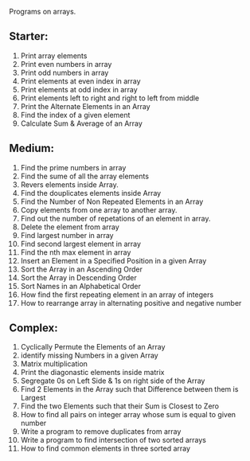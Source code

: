 Programs on arrays.

## Starter: 

1. Print array elements
2. Print even numbers in array
3. Print odd numbers in array
4. Print elements at even index in array
5. Print elements at odd index in array
6. Print elements left to right and right to left from middle
7.  Print the Alternate Elements in an Array
8. Find the index of a given element
9. Calculate Sum & Average of an Array 


## Medium:

1. Find the prime numbers in array
2. Find the sume of all the array elements
3. Revers elements inside Array.
4. Find the douplicates elements inside Array 
5. Find the Number of Non Repeated Elements in an Array
6. Copy elements from one array to another array.
7. Find out the number of repetations of an element in array.
8. Delete the element from array
9. Find largest number in array
10. Find second largest element in array
11. Find the nth max element in array
12. Insert an Element in a Specified Position in a given Array 
13. Sort the Array in an Ascending Order 
14. Sort the Array in Descending Order 
15. Sort Names in an Alphabetical Order 
16. How find the first repeating element in an array of integers
17. How to rearrange array in alternating positive and negative number

## Complex:
1. Cyclically Permute the Elements of an Array
2. identify missing Numbers in a given Array
3. Matrix multiplication
4. Print the diagonastic elements inside matrix
5. Segregate 0s on Left Side & 1s on right side of the Array
6. Find 2 Elements in the Array such that Difference between them is Largest
7. Find the two Elements such that their Sum is Closest to Zero
8. How to find all pairs on integer array whose sum is equal to given number
9. Write a program to remove duplicates from array
10. Write a program to find intersection of two sorted arrays
11. How to find common elements in three sorted array
